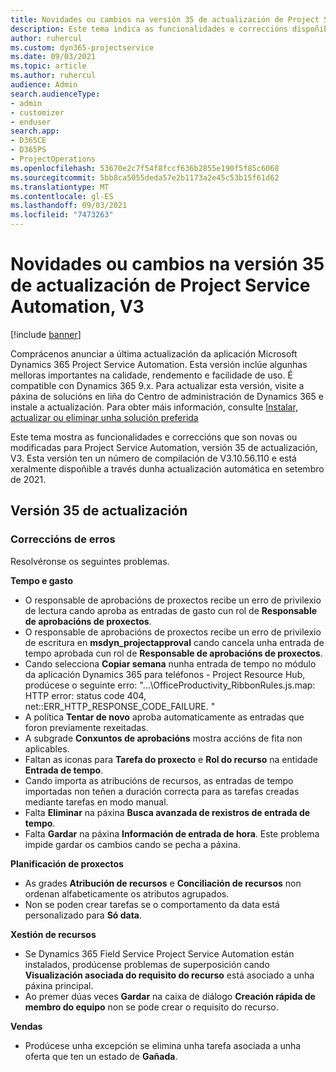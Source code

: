```yaml
---
title: Novidades ou cambios na versión 35 de actualización de Project Service Automation, V3
description: Este tema indica as funcionalidades e correccións dispoñibles na versión 35 de actualización de Microsoft Dynamics 365 Project Service Automation, V3.
author: ruhercul
ms.custom: dyn365-projectservice
ms.date: 09/03/2021
ms.topic: article
ms.author: ruhercul
audience: Admin
search.audienceType:
- admin
- customizer
- enduser
search.app:
- D365CE
- D365PS
- ProjectOperations
ms.openlocfilehash: 53670e2c7f54f8fccf636b2855e190f5f85c6068
ms.sourcegitcommit: 5bb8ca5055deda57e2b1173a2e45c53b15f61d62
ms.translationtype: MT
ms.contentlocale: gl-ES
ms.lasthandoff: 09/03/2021
ms.locfileid: "7473263"
---
```

# <a name="whats-new-or-changed-in-project-service-automation-update-release-35-v3"></a>Novidades ou cambios na versión 35 de actualización de Project Service Automation, V3

[!include [banner](../includes/psa-now-project-operations.md)]

Comprácenos anunciar a última actualización da aplicación Microsoft Dynamics 365 Project Service Automation. Esta versión inclúe algunhas melloras importantes na calidade, rendemento e facilidade de uso. É compatible con Dynamics 365 9.x. Para actualizar esta versión, visite a páxina de solucións en liña do Centro de administración de Dynamics 365 e instale a actualización. Para obter máis información, consulte [Instalar, actualizar ou eliminar unha solución preferida](/power-platform/admin/install-remove-preferred-solution)

Este tema mostra as funcionalidades e correccións que son novas ou modificadas para Project Service Automation, versión 35 de actualización, V3. Esta versión ten un número de compilación de V3.10.56.110 e está xeralmente dispoñible a través dunha actualización automática en setembro de 2021.

## <a name="update-release-35"></a>Versión 35 de actualización

### <a name="bug-fixes"></a>Correccións de erros

Resolvéronse os seguintes problemas.

**Tempo e gasto**

- O responsable de aprobacións de proxectos recibe un erro de privilexio de lectura cando aproba as entradas de gasto cun rol de **Responsable de aprobacións de proxectos**.
- O responsable de aprobacións de proxectos recibe un erro de privilexio de escritura en **msdyn_projectapproval** cando cancela unha entrada de tempo aprobada cun rol de **Responsable de aprobacións de proxectos**.
- Cando selecciona **Copiar semana** nunha entrada de tempo no módulo da aplicación Dynamics 365 para teléfonos - Project Resource Hub, prodúcese o seguinte erro: "...\OfficeProductivity_RibbonRules.js.map: HTTP error: status code 404, net::ERR_HTTP_RESPONSE_CODE_FAILURE. "
- A política **Tentar de novo** aproba automaticamente as entradas que foron previamente rexeitadas.
- A subgrade **Conxuntos de aprobacións** mostra accións de fita non aplicables.
- Faltan as iconas para **Tarefa do proxecto** e **Rol do recurso** na entidade **Entrada de tempo**.
- Cando importa as atribucións de recursos, as entradas de tempo importadas non teñen a duración correcta para as tarefas creadas mediante tarefas en modo manual.
- Falta **Eliminar** na páxina **Busca avanzada de rexistros de entrada de tempo**.
- Falta **Gardar** na páxina **Información de entrada de hora**. Este problema impide gardar os cambios cando se pecha a páxina.

**Planificación de proxectos**

- As grades **Atribución de recursos** e **Conciliación de recursos** non ordenan alfabeticamente os atributos agrupados.
- Non se poden crear tarefas se o comportamento da data está personalizado para **Só data**.

**Xestión de recursos**

- Se Dynamics 365 Field Service Project Service Automation están instalados, prodúcense problemas de superposición cando **Visualización asociada do requisito do recurso** está asociado a unha páxina principal.
- Ao premer dúas veces **Gardar** na caixa de diálogo **Creación rápida de membro do equipo** non se pode crear o requisito do recurso.

**Vendas**

- Prodúcese unha excepción se elimina unha tarefa asociada a unha oferta que ten un estado de **Gañada**.
